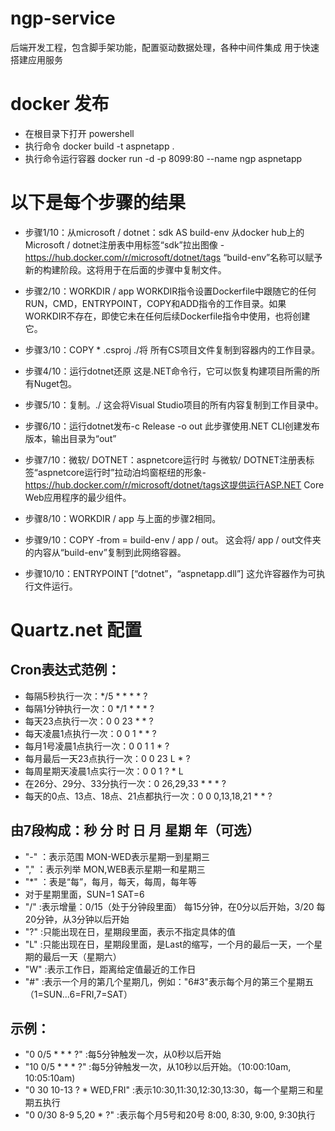 # ngp-service
后端开发工程，包含脚手架功能，配置驱动数据处理，各种中间件集成
用于快速搭建应用服务

# docker 发布
- 在根目录下打开 powershell
- 执行命令 docker build -t aspnetapp .
- 执行命令运行容器 docker run -d -p 8099:80 --name ngp aspnetapp

# 以下是每个步骤的结果
- 步骤1/10：从microsoft / dotnet：sdk AS build-env 
  从docker hub上的Microsoft / dotnet注册表中用标签“sdk”拉出图像 - https://hub.docker.com/r/microsoft/dotnet/tags
  “build-env”名称可以赋予新的构建阶段。这将用于在后面的步骤中复制文件。

- 步骤2/10：WORKDIR / app 
  WORKDIR指令设置Dockerfile中跟随它的任何RUN，CMD，ENTRYPOINT，COPY和ADD指令的工作目录。如果WORKDIR不存在，即使它未在任何后续Dockerfile指令中使用，也将创建它。
  
- 步骤3/10：COPY * .csproj ./将
  所有CS项目文件复制到容器内的工作目录。
  
- 步骤4/10：运行dotnet还原
  这是.NET命令行，它可以恢复构建项目所需的所有Nuget包。
  
- 步骤5/10：复制。./ 
  这会将Visual Studio项目的所有内容复制到工作目录中。
 
- 步骤6/10：运行dotnet发布-c Release -o out 
  此步骤使用.NET CLI创建发布版本，输出目录为“out”
  
- 步骤7/10：微软/ DOTNET：aspnetcore运行时
  与微软/ DOTNET注册表标签“aspnetcore运行时”拉动泊坞窗枢纽的形象- https://hub.docker.com/r/microsoft/dotnet/tags这提供运行ASP.NET Core Web应用程序的最少组件。
  
- 步骤8/10：WORKDIR / app 
  与上面的步骤2相同。
  
- 步骤9/10：COPY -from = build-env / app / out。
  这会将/ app / out文件夹的内容从“build-env”复制到此网络容器。
  
- 步骤10/10：ENTRYPOINT [“dotnet”，“aspnetapp.dll”] 
  这允许容器作为可执行文件运行。
  
 # Quartz.net 配置
 ## Cron表达式范例：
 
   - 每隔5秒执行一次：*/5 * * * * ?
   - 每隔1分钟执行一次：0 */1 * * * ?
   - 每天23点执行一次：0 0 23 * * ?
   - 每天凌晨1点执行一次：0 0 1 * * ?
   - 每月1号凌晨1点执行一次：0 0 1 1 * ?
   - 每月最后一天23点执行一次：0 0 23 L * ?
   - 每周星期天凌晨1点实行一次：0 0 1 ? * L
   - 在26分、29分、33分执行一次：0 26,29,33 * * * ?
   - 每天的0点、13点、18点、21点都执行一次：0 0 0,13,18,21 * * ?

## 由7段构成：秒 分 时 日 月 星期 年（可选）

   - "-" ：表示范围  MON-WED表示星期一到星期三
   - "," ：表示列举 MON,WEB表示星期一和星期三
   - "*" ：表是“每”，每月，每天，每周，每年等
   - 对于星期里面，SUN=1  SAT=6
   - "/" :表示增量：0/15（处于分钟段里面） 每15分钟，在0分以后开始，3/20 每20分钟，从3分钟以后开始
   - "?" :只能出现在日，星期段里面，表示不指定具体的值
   - "L" :只能出现在日，星期段里面，是Last的缩写，一个月的最后一天，一个星期的最后一天（星期六）
   - "W" :表示工作日，距离给定值最近的工作日
   - "#" :表示一个月的第几个星期几，例如："6#3"表示每个月的第三个星期五（1=SUN...6=FRI,7=SAT）

## 示例：

   - "0 0/5 * * * ?" :每5分钟触发一次，从0秒以后开始
   - "10 0/5 * * * ?" :每5分钟触发一次，从10秒以后开始。（10:00:10am, 10:05:10am)
   - "0 30 10-13 ? * WED,FRI" :表示10:30,11:30,12:30,13:30，每一个星期三和星期五执行
   - "0 0/30 8-9 5,20 * ?" :表示每个月5号和20号 8:00, 8:30, 9:00, 9:30执行
